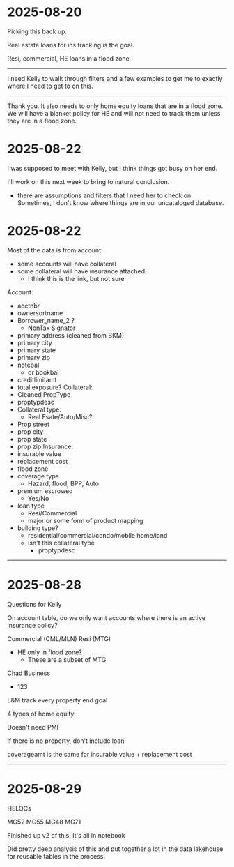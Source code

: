 # 2025-08-20

Picking this back up.

Real estate loans for ins tracking is the goal.

Resi, commercial, HE loans in a flood zone

---

I need Kelly to walk through filters and a few examples to get me to exactly where I need to get to on this.

---


Thank you. It also needs to only home equity loans that are in a flood zone. We will have a blanket policy for HE and will not need to track them unless they are in a flood zone.


# 2025-08-22

I was supposed to meet with Kelly, but I think things got busy on her end.

I'll work on this next week to bring to natural conclusion.
- there are assumptions and filters that I need her to check on. Sometimes, I don't know where things are in our uncataloged database.


# 2025-08-22

Most of the data is from account
- some accounts will have collateral
- some collateral will have insurance attached.
    - I think this is the link, but not sure


Account:
- acctnbr
- ownersortname
- Borrower_name_2 ?
    - NonTax Signator
- primary address (cleaned from BKM)
- primary city
- primary state
- primary zip
- notebal 
    - or bookbal
- creditlimitamt
- total exposure?
Collateral:
- Cleaned PropType
- proptypdesc
- Collateral type:
    - Real Esate/Auto/Misc?
- Prop street
- prop city
- prop state
- prop zip
Insurance:
- insurable value
- replacement cost
- flood zone
- coverage type
    - Hazard, flood, BPP, Auto
- premium escrowed
    - Yes/No
- loan type
    - Resi/Commercial
    - major or some form of product mapping
- building type?
    - residential/commercial/condo/mobile home/land
    - isn't this collateral type
        - proptypdesc



----
# 2025-08-28

Questions for Kelly

On account table, do we only want accounts where there is an active insurance policy?

Commercial (CML/MLN)
Resi (MTG)
- HE only in flood zone?
    - These are a subset of MTG


Chad Business
- 123
    

L&M track every property end goal

4 types of home equity

Doesn't need PMI

If there is no property, don't include loan

coverageamt is the same for insurable value + replacement cost


----
# 2025-08-29

HELOCs

MG52
MG55
MG48
MG71

Finished up v2 of this. It's all in notebook

Did pretty deep analysis of this and put together a lot in the data lakehouse for reusable tables in the process.

